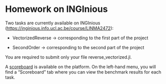 # Homework on INGInious

Two tasks are currently available on INGInious (https://inginious.info.ucl.ac.be/course/LINMA2472):

- VectorizedReverse → corresponding to the first part of the project

- SecondOrder → corresponding to the second part of the project

You are required to submit only your file reverse_vectorized.jl.

A [scoreboard](https://inginious.info.ucl.ac.be/scoreboard/LINMA2472) is available on the platform. On the left-hand menu, you will find a “Scoreboard” tab where you can view the benchmark results for each task.
